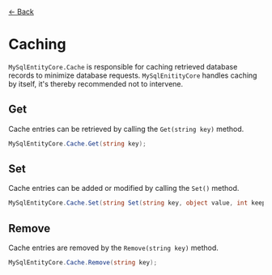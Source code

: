 [<- Back](../README.md)

# Caching
`MySqlEntityCore.Cache` is responsible for caching retrieved database records to minimize database requests.
`MySqlEnitityCore` handles caching by itself, it's thereby recommended not to intervene.

## Get
Cache entries can be retrieved by calling the `Get(string key)` method.
```csharp
MySqlEntityCore.Cache.Get(string key);
```

## Set
Cache entries can be added or modified by calling the `Set()` method.
```csharp
MySqlEntityCore.Cache.Set(string Set(string key, object value, int keepSeconds = 0))
```

## Remove
Cache entries are removed by the `Remove(string key)` method.
```csharp
MySqlEntityCore.Cache.Remove(string key);
```
